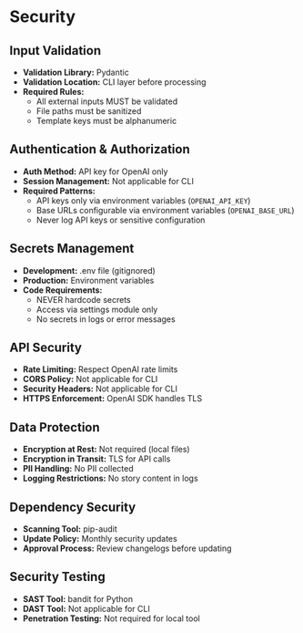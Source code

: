 # Security

## Input Validation

- **Validation Library:** Pydantic
- **Validation Location:** CLI layer before processing
- **Required Rules:**
  - All external inputs MUST be validated
  - File paths must be sanitized
  - Template keys must be alphanumeric

## Authentication & Authorization

- **Auth Method:** API key for OpenAI only
- **Session Management:** Not applicable for CLI
- **Required Patterns:**
  - API keys only via environment variables (`OPENAI_API_KEY`)
  - Base URLs configurable via environment variables (`OPENAI_BASE_URL`)
  - Never log API keys or sensitive configuration

## Secrets Management

- **Development:** .env file (gitignored)
- **Production:** Environment variables
- **Code Requirements:**
  - NEVER hardcode secrets
  - Access via settings module only
  - No secrets in logs or error messages

## API Security

- **Rate Limiting:** Respect OpenAI rate limits
- **CORS Policy:** Not applicable for CLI
- **Security Headers:** Not applicable for CLI
- **HTTPS Enforcement:** OpenAI SDK handles TLS

## Data Protection

- **Encryption at Rest:** Not required (local files)
- **Encryption in Transit:** TLS for API calls
- **PII Handling:** No PII collected
- **Logging Restrictions:** No story content in logs

## Dependency Security

- **Scanning Tool:** pip-audit
- **Update Policy:** Monthly security updates
- **Approval Process:** Review changelogs before updating

## Security Testing

- **SAST Tool:** bandit for Python
- **DAST Tool:** Not applicable for CLI
- **Penetration Testing:** Not required for local tool
